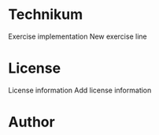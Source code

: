 # Technikum

Exercise implementation
New exercise line

# License

License information
Add license information

# Author
